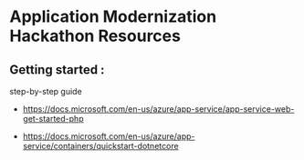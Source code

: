# Application Modernization Hackathon Resources
## Getting started : 
step-by-step guide
+ https://docs.microsoft.com/en-us/azure/app-service/app-service-web-get-started-php
- https://docs.microsoft.com/en-us/azure/app-service/containers/quickstart-dotnetcore 
